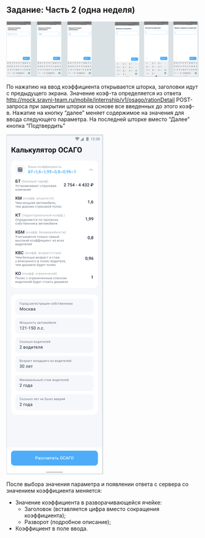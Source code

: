## Задание: Часть 2 (одна неделя)

<img src="img/data_input.png">

По нажатию на ввод коэффициента открывается шторка, заголовки идут с предыдущего экрана. Значение коэф-та определяется из ответа http://mock.sravni-team.ru/mobile/internship/v1/osago/rationDetail POST-запроса при закрытии шторки на основе все введенных до этого коэф-в. Нажатие на кнопку “далее” меняет содержимое на значения для ввода следующего параметра. На последней шторке вместо “Далее” кнопка “Подтвердить”

<img src="img/main_with_client_data.png">

После выбора значения параметра и появлении ответа с сервера со значением коэффициента меняется:
* Значение коэффициента в разворачивающейся ячейке:
    * Заголовок (вставляется цифра вместо сокращения коэффициента);
    * Разворот (подробное описание);
* Коэффициент в поле ввода.

